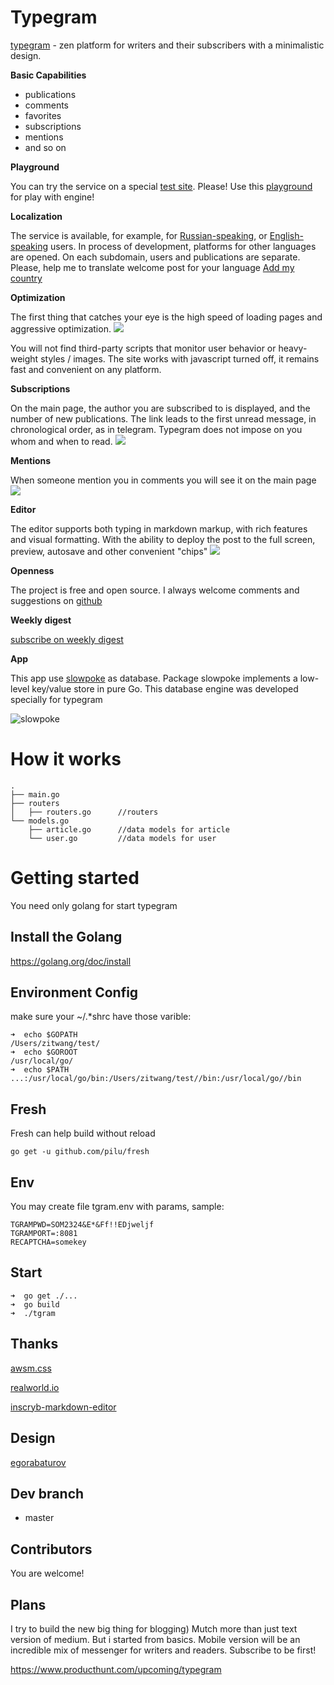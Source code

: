 # Typegram

[typegram](http://tgr.am) - zen platform for writers and their subscribers with a minimalistic design.

**Basic Capabilities**

 - publications
 - comments
 - favorites
 - subscriptions
 - mentions
 - and so on

**Playground**

You can try the service on a special [test site](http://tst.tgr.am/). Please! Use this [playground](http://tst.tgr.am/) for play with engine!

**Localization**

The service is available, for example, for [Russian-speaking](http://ru.tgr.am/), or [English-speaking](http://en.tgr.am/) users. In process of development, platforms for other languages are opened. On each subdomain, users and publications are separate. Please, help me to translate welcome post for your language
[Add my country](https://github.com/recoilme/tgram/issues/43)

**Optimization**

The first thing that catches your eye is the high speed of loading pages and aggressive optimization.
![](https://tst.tgr.am/i/tst/recoilme/17_.png)


You will not find third-party scripts that monitor user behavior or heavy-weight styles / images. The site works with javascript turned off, it remains fast and convenient on any platform.

**Subscriptions**

On the main page, the author you are subscribed to is displayed, and the number of new publications. The link leads to the first unread message, in chronological order, as in telegram. Typegram does not impose on you whom and when to read.
![](https://tst.tgr.am/i/tst/recoilme/23_.png)

**Mentions**

When someone mention you in comments you will see it on the main page
![](https://tst.tgr.am/i/tst/recoilme/22_.png)

**Editor**

The editor supports both typing in markdown markup, with rich features and visual formatting. With the ability to deploy the post to the full screen, preview, autosave and other convenient "chips"
![](https://en.tgr.am/i/en/recoilme/2_.png)

**Openness**

The project is free and open source. I always welcome comments and suggestions on [github](https://github.com/recoilme/tgram)

**Weekly digest**

[subscribe on weekly digest](https://www.producthunt.com/upcoming/typegram)

**App**

This app use [slowpoke](https://github.com/recoilme/slowpoke) as database. Package slowpoke implements a low-level key/value store in pure Go. This database engine was developed specially for typegram

![slowpoke](https://en.tgr.am/i/en/recoilme/3_.png)


# How it works
```
.
├── main.go
├── routers
│   ├── routers.go      //routers
└── models.go
    ├── article.go      //data models for article
    └── user.go         //data models for user

```

# Getting started


You need only golang for start typegram

## Install the Golang
https://golang.org/doc/install
## Environment Config
make sure your ~/.*shrc have those varible:
```
➜  echo $GOPATH
/Users/zitwang/test/
➜  echo $GOROOT
/usr/local/go/
➜  echo $PATH
...:/usr/local/go/bin:/Users/zitwang/test//bin:/usr/local/go//bin
```
## Fresh 

Fresh can help build without reload
```
go get -u github.com/pilu/fresh
```


## Env

You may create file tgram.env with params, sample:
```
TGRAMPWD=SOM2324&E*&Ff!!EDjweljf
TGRAMPORT=:8081
RECAPTCHA=somekey
```


## Start
```
➜  go get ./...
➜  go build
➜  ./tgram
```

## Thanks

[awsm.css](https://github.com/igoradamenko/awsm.css)


[realworld.io](https://realworld.io)


[inscryb-markdown-editor](https://github.com/Inscryb/inscryb-markdown-editor)


## Design

[egorabaturov](https://egorabaturov.com)

## Dev branch

- master

## Contributors

You are welcome!

## Plans


I try to build the new big thing for blogging) Mutch more than just text version of medium. But i started from basics.
Mobile version will be an incredible mix of messenger for writers and readers. Subscribe to be first!

https://www.producthunt.com/upcoming/typegram